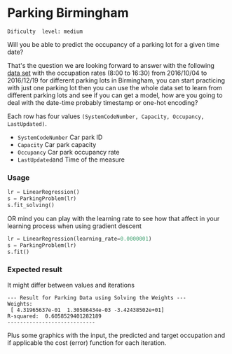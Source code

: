 # Parking Birmingham
`Dificulty  level: medium`

Will you be able to predict the occupancy of a parking lot for a given time date?

That's the question we are looking forward to answer with the following [data set](https://archive.ics.uci.edu/ml/datasets/Parking+Birmingham)
with the occupation rates (8:00 to 16:30) from 2016/10/04 to 2016/12/19 for different parking lots in Birmingham, you can start practicing with just one parking lot
then you can use the whole data set to learn from different parking lots and see if you can get a model, how are you going to deal with the date-time
probably timestamp or one-hot encoding?

Each row has four values `(SystemCodeNumber, Capacity, Occupancy, LastUpdated)`.

* `SystemCodeNumber` Car park ID
* `Capacity` Car park capacity
* `Occupancy` Car park occupancy rate
* `LastUpdated`and Time of the measure

### Usage

```python
lr = LinearRegression()
s = ParkingProblem(lr)
s.fit_solving()
```
OR mind you can play with the learning rate to see how that affect in your learning process when using gradient descent
```python
lr = LinearRegression(learning_rate=0.0000001)
s = ParkingProblem(lr)
s.fit()
```
### Expected result

It might differ between values and iterations
```
--- Result for Parking Data using Solving the Weights ---
Weights: 
 [ 4.31965637e-01  1.30586434e-03 -3.42438502e+01]
R-squared:  0.6058529401282189
----------------------------
```

Plus some graphics with the input, the predicted and target occupation and if applicable the cost (error) function for each iteration.